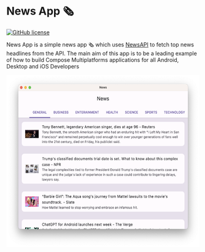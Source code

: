 # News App 🗞
[![GitHub license](https://img.shields.io/github/license/iNoles/News)](https://github.com/iNoles/News/blob/main/LICENSE)

News App is a simple news app 🗞️ which uses [NewsAPI](https://newsapi.org/) to fetch top news headlines from the API. The main aim of this app is to be a leading example of how to build Compose Multiplatforms applications for all Android, Desktop and iOS Developers


<img alt="NewsApp Main Page" height="450px" src="https://raw.githubusercontent.com/iNoles/News/main/screenshots/mac-desktop.png" />

